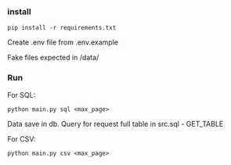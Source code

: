 ### install
```
pip install -r requirements.txt
```

Create .env file from .env.example

Fake files expected in /data/

### Run 
For SQL:
```
python main.py sql <max_page>
```
Data save in db. Query for request full table in src.sql - GET_TABLE

For CSV:
```
python main.py csv <max_page>
```